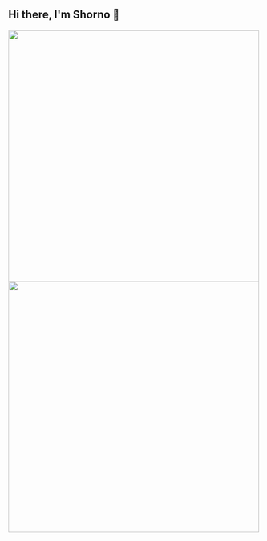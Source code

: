 ## Hi there, I'm Shorno 👋

<a href="https://github.com/anuraghazra/github-readme-stats">
  <img  align="center" height="500px"  src="https://github-readme-stats.vercel.app/api/top-langs/?username=shorno&layout=compact" />
</a>
<a href="https://github.com/anuraghazra/convoychat">
  <img  align="center" height="500px"  src="https://github-readme-stats.vercel.app/api/wakatime?username=MrShorno&layout=compact" />
</a>

